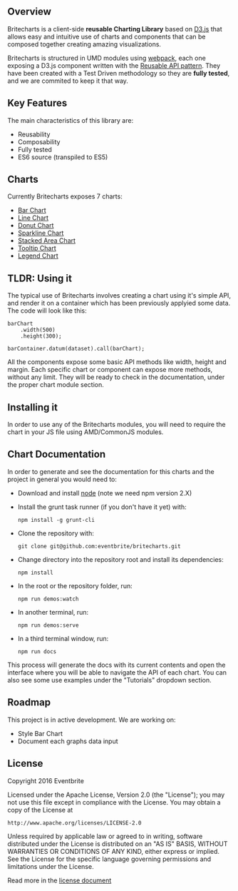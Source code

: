 
## Overview

Britecharts is a client-side **reusable Charting Library** based on [D3.js](http://d3js.org/) that allows easy and intuitive use of charts and components that can be composed together creating amazing visualizations.

Britecharts is structured in UMD modules using [webpack](https://webpack.github.io/), each one exposing a D3.js component written with the [Reusable API pattern](http://bost.ocks.org/mike/chart/). They have been created with a Test Driven methodology so they are **fully tested**, and we are commited to keep it that way.

## Key Features

The main characteristics of this library are:

- Reusability
- Composability
- Fully tested
- ES6 source (transpiled to ES5)

## Charts

Currently Britecharts exposes 7 charts:

 - [Bar Chart](/docs/tutorial-bar.html)
 - [Line Chart](/docs/tutorial-line.html)
 - [Donut Chart](/docs/tutorial-donut.html)
 - [Sparkline Chart](/docs/tutorial-sparkline.html)
 - [Stacked Area Chart](/docs/tutorial-stacked-area.html)
 - [Tooltip Chart](/docs/tutorial-stacked-area.html)
 - [Legend Chart](/docs/tutorial-donut.html)

## TLDR: Using it

The typical use of Britecharts involves creating a chart using it's simple API, and render it on a container which has been previously applyied some data. The code will look like this:

    barChart
        .width(500)
        .height(300);

    barContainer.datum(dataset).call(barChart);

All the components expose some basic API methods like width, height and margin. Each specific chart or component can expose more methods, without any limit. They will be ready to check in the documentation, under the proper chart module section.

## Installing it

In order to use any of the Britecharts modules, you will need to require the chart in your JS file using AMD/CommonJS modules.


## Chart Documentation

In order to generate and see the documentation for this charts and the project in general you would need to:

 + Download and install [node](https://nodejs.org/en/download/) (note we need npm version 2.X)
 + Install the grunt task runner (if you don't have it yet) with:

    `npm install -g grunt-cli`

 + Clone the repository with:

    `git clone git@github.com:eventbrite/britecharts.git`

 + Change directory into the repository root and install its dependencies:

    `npm install`

 + In the root or the repository folder, run:

    `npm run demos:watch`

 + In another terminal, run:

    `npm run demos:serve`

 + In a third terminal window, run:

    `npm run docs`


This process will generate the docs with its current contents and open the interface where you will be able to navigate the API of each chart. You can also see some use examples under the "Tutorials" dropdown section.


## Roadmap
This project is in active development. We are working on:

- Style Bar Chart
- Document each graphs data input


## License

Copyright 2016 Eventbrite

Licensed under the Apache License, Version 2.0 (the "License");
you may not use this file except in compliance with the License.
You may obtain a copy of the License at

    http://www.apache.org/licenses/LICENSE-2.0

Unless required by applicable law or agreed to in writing, software
distributed under the License is distributed on an "AS IS" BASIS,
WITHOUT WARRANTIES OR CONDITIONS OF ANY KIND, either express or implied.
See the License for the specific language governing permissions and
limitations under the License.

Read more in the [license document](../LICENSE.md)
